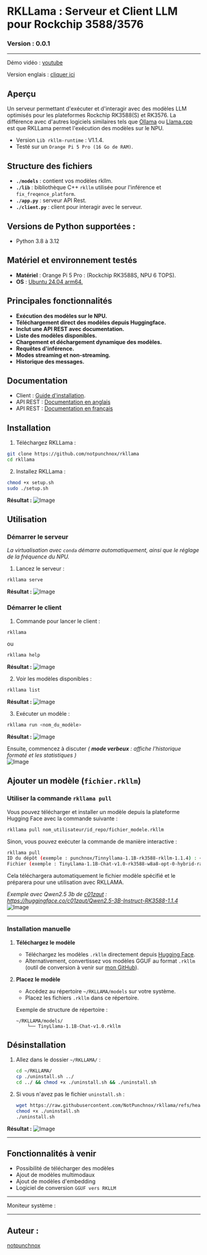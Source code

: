 # RKLLama : Serveur et Client LLM pour Rockchip 3588/3576

### Version : 0.0.1

---

Démo vidéo : [youtube](https://www.youtube.com/watch?v=Kj8U1OGqGPc)

Version englais : [cliquer ici](../README.md)

## Aperçu
Un serveur permettant d'exécuter et d'interagir avec des modèles LLM optimisés pour les plateformes Rockchip RK3588(S) et RK3576. La différence avec d'autres logiciels similaires tels que [Ollama](https://ollama.com) ou [Llama.cpp](https://github.com/ggerganov/llama.cpp) est que RKLLama permet l'exécution des modèles sur le NPU.

* Version `Lib rkllm-runtime` : V1.1.4.
* Testé sur un `Orange Pi 5 Pro (16 Go de RAM)`.

## Structure des fichiers
- **`./models`** : contient vos modèles rkllm.  
- **`./lib`** : bibliothèque C++ `rkllm` utilisée pour l'inférence et `fix_freqence_platform`.  
- **`./app.py`** : serveur API Rest.  
- **`./client.py`** : client pour interagir avec le serveur.  

## Versions de Python supportées :
- Python 3.8 à 3.12

## Matériel et environnement testés
- **Matériel** : Orange Pi 5 Pro : (Rockchip RK3588S, NPU 6 TOPS).  
- **OS** : [Ubuntu 24.04 arm64.](https://joshua-riek.github.io/ubuntu-rockchip-download/)

## Principales fonctionnalités
- **Exécution des modèles sur le NPU.**  
- **Téléchargement direct des modèles depuis Huggingface.**  
- **Inclut une API REST avec documentation.**  
- **Liste des modèles disponibles.**  
- **Chargement et déchargement dynamique des modèles.**  
- **Requêtes d'inférence.**  
- **Modes streaming et non-streaming.**  
- **Historique des messages.**

## Documentation

- Client : [Guide d'installation](#installation).  
- API REST : [Documentation en anglais](./api/english.md)  
- API REST : [Documentation en français](./api/french.md)  

## Installation
1. Téléchargez RKLLama :
```bash
git clone https://github.com/notpunchnox/rkllama
cd rkllama
```

2. Installez RKLLama :
```bash
chmod +x setup.sh
sudo ./setup.sh
```
**Résultat :**
![Image](./ressources/setup.png)

## Utilisation

### Démarrer le serveur
*La virtualisation avec `conda` démarre automatiquement, ainsi que le réglage de la fréquence du NPU.*  
1. Lancez le serveur :
```bash
rkllama serve
```
**Résultat :**
![Image](./ressources/server.png)

### Démarrer le client
1. Commande pour lancer le client :
```bash
rkllama
```
ou 
```bash
rkllama help
```
**Résultat :**
![Image](./ressources/commands.png)

2. Voir les modèles disponibles :
```bash
rkllama list
```
**Résultat :**
![Image](./ressources/list.png)

3. Exécuter un modèle :
```bash
rkllama run <nom_du_modèle>
```
**Résultat :**
![Image](./ressources/launch_chat.png)

Ensuite, commencez à discuter *( **mode verbeux** : affiche l'historique formaté et les statistiques )*  
![Image](./ressources/chat.gif)

## Ajouter un modèle (`fichier.rkllm`)

### **Utiliser la commande `rkllama pull`**
Vous pouvez télécharger et installer un modèle depuis la plateforme Hugging Face avec la commande suivante :

```bash
rkllama pull nom_utilisateur/id_repo/fichier_modele.rkllm
```

Sinon, vous pouvez exécuter la commande de manière interactive :

```bash
rkllama pull
ID du dépôt (exemple : punchnox/Tinnyllama-1.1B-rk3588-rkllm-1.1.4) : <votre réponse>
Fichier (exemple : TinyLlama-1.1B-Chat-v1.0-rk3588-w8a8-opt-0-hybrid-ratio-0.5.rkllm) : <votre réponse>
```

Cela téléchargera automatiquement le fichier modèle spécifié et le préparera pour une utilisation avec RKLLAMA.

*Exemple avec Qwen2.5 3b de [c01zaut](https://huggingface.co/c01zaut) : https://huggingface.co/c01zaut/Qwen2.5-3B-Instruct-RK3588-1.1.4*  
![Image](./ressources/pull.png)

---

### **Installation manuelle**
1. **Téléchargez le modèle**  
   - Téléchargez les modèles `.rkllm` directement depuis [Hugging Face](https://huggingface.co).  
   - Alternativement, convertissez vos modèles GGUF au format `.rkllm` (outil de conversion à venir sur [mon GitHub](https://github.com/notpunchnox)).  

2. **Placez le modèle**  
   - Accédez au répertoire `~/RKLLAMA/models` sur votre système.  
   - Placez les fichiers `.rkllm` dans ce répertoire.  

   Exemple de structure de répertoire :  
   ```
   ~/RKLLAMA/models/
       └── TinyLlama-1.1B-Chat-v1.0.rkllm
   ```

## Désinstallation

1. Allez dans le dossier `~/RKLLAMA/` :
    ```bash
    cd ~/RKLLAMA/
    cp ./uninstall.sh ../
    cd ../ && chmod +x ./uninstall.sh && ./uninstall.sh
    ```

2. Si vous n'avez pas le fichier `uninstall.sh` :
    ```bash
    wget https://raw.githubusercontent.com/NotPunchnox/rkllama/refs/heads/main/uninstall.sh
    chmod +x ./uninstall.sh
    ./uninstall.sh
    ```

**Résultat :**
![Image](./ressources/uninstall.png)

---

## Fonctionnalités à venir
- Possibilité de télécharger des modèles  
- Ajout de modèles multimodaux  
- Ajout de modèles d'embedding  
- Logiciel de conversion `GGUF vers RKLLM`  

---

Moniteur système :


---

## Auteur :
[notpunchnox](https://github.com/notpunchnox/rkllama)